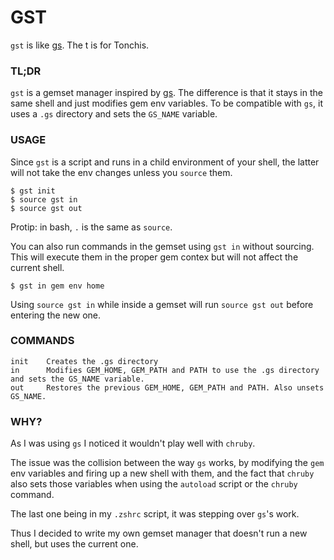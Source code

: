 GST
===

`gst` is like [gs](http://github.com/soveran/gs). The t is for Tonchis.

### TL;DR

`gst` is a gemset manager inspired by [gs](http://github.com/soveran/gs).
The difference is that it stays in the same shell and just modifies gem env variables.
To be compatible with `gs`, it uses a `.gs` directory and sets the `GS_NAME` variable.

### USAGE

Since `gst` is a script and runs in a child environment of your shell, the latter will not take the env changes unless you `source` them.

```shell
$ gst init
$ source gst in
$ source gst out
```

Protip: in bash, `.` is the same as `source`.

You can also run commands in the gemset using `gst in` without sourcing. This will execute them in the proper gem contex but will not affect the current shell.

```shell
$ gst in gem env home
```

Using `source gst in` while inside a gemset will run `source gst out` before entering the new one.

### COMMANDS

```shell
init    Creates the .gs directory
in      Modifies GEM_HOME, GEM_PATH and PATH to use the .gs directory and sets the GS_NAME variable.
out     Restores the previous GEM_HOME, GEM_PATH and PATH. Also unsets GS_NAME.
```

### WHY?

As I was using `gs` I noticed it wouldn't play well with `chruby`.

The issue was the collision between the way `gs` works, by modifying the `gem` env variables and firing up a new shell with them, and the fact that `chruby` also sets those variables when using the `autoload` script or the `chruby` command.

The last one being in my `.zshrc` script, it was stepping over `gs`'s work.

Thus I decided to write my own gemset manager that doesn't run a new shell, but uses the current one.

